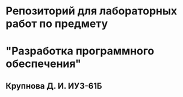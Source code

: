 # Репозиторий для лабораторных работ по предмету
# "Разработка программного обеспечения"
## Крупнова Д. И. ИУ3-61Б
